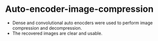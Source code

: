 # Auto-encoder-image-compression
* Dense  and  convolutional auto enocders were used to perform image compression and decompression.
* The recovered images are clear and usable.
